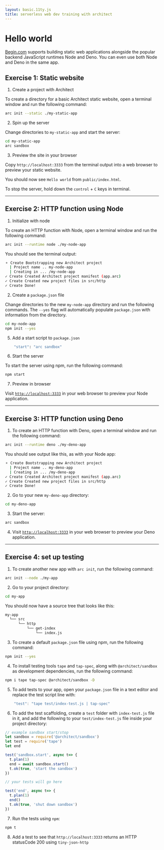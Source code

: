 ```yaml
---
layout: basic.11ty.js
title: serverless web dev training with architect
---
```


# Hello world

[Begin.com](https://begin.com/) supports building static web applications alongside the popular backend JavaScript runtimes Node and Deno. You can even use both Node and Deno in the same app.

## Exercise 1: Static website

1. Create a project with Architect

To create a directory for a basic Architect static website, open a terminal window and run the following command:

```bash
arc init --static ./my-static-app
```

2. Spin up the server

Change directories to `my-static-app` and start the server:

```bash
cd my-static-app
arc sandbox
```

3. Preview the site in your browser

Copy `http://localhost:3333` from the terminal output into a web browser to preview your static website.

You should now see `Hello world` from `public/index.html`.

To stop the server, hold down the `control` + `C` keys in terminal.

---

## Exercise 2: HTTP function using Node

1. Initialize with node

To create an HTTP function with Node, open a terminal window and run the following command:

```bash
arc init --runtime node ./my-node-app
```

You should see the terminal output:

```bash
⚬ Create Bootstrapping new Architect project
  | Project name .. my-node-app
  | Creating in ... /my-node-app
✓ Create Created Architect project manifest (app.arc)
✓ Create Created new project files in src/http
✓ Create Done!
```

2. Create a `package.json` file

Change directories to the new `my-node-app` directory and run the following commands. The `--yes` flag will automatically populate `package.json` with information from the directory.

```bash
cd my-node-app
npm init --yes
```

5. Add a start script to `package.json`

```bash
    "start": "arc sandbox"
```

6. Start the server

To start the server using npm, run the following command:

```bash
npm start
```

7. Preview in browser

Visit [`http://localhost:3333`](http://localhost:3333) in your web browser to preview your Node application.

---

## Exercise 3: HTTP function using Deno

1. To create an HTTP function with Deno, open a terminal window and run the following command:

```bash
arc init --runtime deno ./my-deno-app
```

You should see output like this, as with your Node app:

```bash
⚬ Create Bootstrapping new Architect project
  | Project name .. my-deno-app
  | Creating in ... /my-deno-app
✓ Create Created Architect project manifest (app.arc)
✓ Create Created new project files in src/http
✓ Create Done!
```

2. Go to your new `my-deno-app` directory:

```bash
cd my-deno-app
```

3. Start the server:

```bash
arc sandbox
```

4. Visit [`http://localhost:3333`](http://localhost:3333) in your web browser to preview your Deno application.


---

## Exercise 4: set up testing

1. To create another new app with `arc init`, run the following command:

```bash
arc init --node ./my-app
```

2. Go to your project directory:

```bash
cd my-app
```

You should now have a source tree that looks like this:

```bash
my-app
  └── src
      └── http
          └── get-index
              └── index.js
```

3. To create a default `package.json` file using npm, run the following command:

```bash
npm init --yes
```

4. To install testing tools `tape` and `tap-spec`, along with `@architect/sandbox` as development dependencies, run the following command:

```bash
npm i tape tap-spec @architect/sandbox -D
```

5. To add tests to your app, open your `package.json` file in a text editor and replace the test script line with:  

```javascript
    "test": "tape test/index-test.js | tap-spec"
```

6. To add the test scaffolding, create a `test` folder with `index-test.js` file in it, and add the following to your `test/index-test.js` file inside your project directory:

```javascript
// example sandbox start/stop
let sandbox = require('@architect/sandbox')
let test = require('tape')
let end

test('sandbox.start', async t=> {
  t.plan(1)
  end = await sandbox.start()
  t.ok(true, 'start the sandbox')
})

// your tests will go here

test('end', async t=> {
  t.plan(1)
  end()
  t.ok(true, 'shut down sandbox')
})
```

7. Run the tests using `npm`:

 ```bash
 npm t
 ```

8. Add a test to see that `http://localhost:3333` returns an HTTP statusCode 200 using `tiny-json-http`
